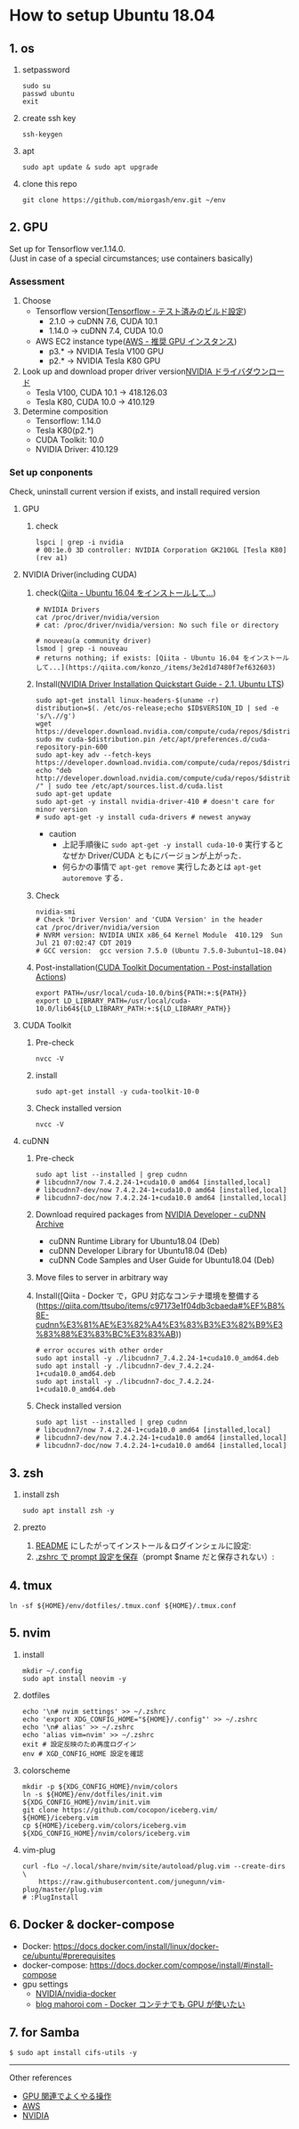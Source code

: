 # How to setup Ubuntu 18.04

## 1. os
1. setpassword

    ```console
    sudo su
    passwd ubuntu
    exit
    ```

1. create ssh key

    ```console
    ssh-keygen
    ```

1. apt

    ```console
    sudo apt update & sudo apt upgrade
    ```

1. clone this repo

    ```console
    git clone https://github.com/miorgash/env.git ~/env
    ```

## 2. GPU

Set up for Tensorflow ver.1.14.0.  
(Just in case of a special circumstances; use containers basically)

### Assessment
1. Choose
    - Tensorflow version([Tensorflow - テスト済みのビルド設定](https://www.tensorflow.org/install/source#linux))
        - 2.1.0 -> cuDNN 7.6, CUDA 10.1
        - 1.14.0 -> cuDNN 7.4, CUDA 10.0
    - AWS EC2 instance type([AWS - 推奨 GPU インスタンス](https://docs.aws.amazon.com/ja_jp/dlami/latest/devguide/gpu.html))
        - p3.* -> NVIDIA Tesla V100 GPU
        - p2.* -> NVIDIA Tesla K80 GPU
1. Look up and download proper driver version[NVIDIA ドライバダウンロード](https://www.nvidia.co.jp/Download/index.aspx?lang=jp)
    - Tesla V100, CUDA 10.1 -> 418.126.03
    - Tesla K80, CUDA 10.0 -> 410.129
1. Determine composition
    - Tensorflow: 1.14.0
    - Tesla K80(p2.*)
    - CUDA Toolkit: 10.0
    - NVIDIA Driver: 410.129

### Set up conponents

Check, uninstall current version if exists, and install required version

1. GPU
    1. check

        ```console
        lspci | grep -i nvidia
        # 00:1e.0 3D controller: NVIDIA Corporation GK210GL [Tesla K80] (rev a1)
        ```
    
1. NVIDIA Driver(including CUDA)
    1. check([Qiita - Ubuntu 16.04 をインストールして...](https://qiita.com/konzo_/items/3e2d1d7480f7ef632603))

        ```console
        # NVIDIA Drivers
        cat /proc/driver/nvidia/version
        # cat: /proc/driver/nvidia/version: No such file or directory
    
        # nouveau(a community driver)
        lsmod | grep -i nouveau
        # returns nothing; if exists: [Qiita - Ubuntu 16.04 をインストールして...](https://qiita.com/konzo_/items/3e2d1d7480f7ef632603)
        ```

    1. Install([NVIDIA Driver Installation Quickstart Guide - 2.1. Ubuntu LTS](https://docs.nvidia.com/datacenter/tesla/tesla-installation-notes/index.html#ubuntu-lts))

        ```console
        sudo apt-get install linux-headers-$(uname -r)
        distribution=$(. /etc/os-release;echo $ID$VERSION_ID | sed -e 's/\.//g')
        wget https://developer.download.nvidia.com/compute/cuda/repos/$distribution/x86_64/cuda-$distribution.pin
        sudo mv cuda-$distribution.pin /etc/apt/preferences.d/cuda-repository-pin-600
        sudo apt-key adv --fetch-keys https://developer.download.nvidia.com/compute/cuda/repos/$distribution/x86_64/7fa2af80.pub
        echo "deb http://developer.download.nvidia.com/compute/cuda/repos/$distribution/x86_64 /" | sudo tee /etc/apt/sources.list.d/cuda.list
        sudo apt-get update
        sudo apt-get -y install nvidia-driver-410 # doesn't care for minor version
        # sudo apt-get -y install cuda-drivers # newest anyway
        ```

        - caution
            - 上記手順後に `sudo apt-get -y install cuda-10-0` 実行するとなぜか Driver/CUDA ともにバージョンが上がった．
            - 何らかの事情で `apt-get remove` 実行したあとは `apt-get autoremove` する．

    1. Check

        ```console
        nvidia-smi
        # Check 'Driver Version' and 'CUDA Version' in the header
        cat /proc/driver/nvidia/version
        # NVRM version: NVIDIA UNIX x86_64 Kernel Module  410.129  Sun Jul 21 07:02:47 CDT 2019
        # GCC version:  gcc version 7.5.0 (Ubuntu 7.5.0-3ubuntu1~18.04)
        ```

    1. Post-installation([CUDA Toolkit Documentation - Post-installation Actions](https://docs.nvidia.com/cuda/archive/10.0/cuda-installation-guide-linux/index.html#post-installation-actions))

        ```.zshrc
        export PATH=/usr/local/cuda-10.0/bin${PATH:+:${PATH}}
        export LD_LIBRARY_PATH=/usr/local/cuda-10.0/lib64${LD_LIBRARY_PATH:+:${LD_LIBRARY_PATH}}
        ```
    
1. CUDA Toolkit

    1. Pre-check

        ```console
        nvcc -V
        ```

    1. install
        ```console
        sudo apt-get install -y cuda-toolkit-10-0
        ```
    
    1. Check installed version

        ```console
        nvcc -V
        ```

1. cuDNN

    1. Pre-check
    
        ```console
        sudo apt list --installed | grep cudnn
        # libcudnn7/now 7.4.2.24-1+cuda10.0 amd64 [installed,local]
        # libcudnn7-dev/now 7.4.2.24-1+cuda10.0 amd64 [installed,local]
        # libcudnn7-doc/now 7.4.2.24-1+cuda10.0 amd64 [installed,local]
        ```

    1. Download required packages from [NVIDIA Developer - cuDNN Archive](https://developer.nvidia.com/rdp/cudnn-archive#a-collapse742-10) 
        - cuDNN Runtime Library for Ubuntu18.04 (Deb)
        - cuDNN Developer Library for Ubuntu18.04 (Deb)
        - cuDNN Code Samples and User Guide for Ubuntu18.04 (Deb)
    1. Move files to server in arbitrary way
    1. Install([Qiita - Docker で，GPU 対応なコンテナ環境を整備する(https://qiita.com/ttsubo/items/c97173e1f04db3cbaeda#%EF%B8%8E-cudnn%E3%81%AE%E3%82%A4%E3%83%B3%E3%82%B9%E3%83%88%E3%83%BC%E3%83%AB))
    
        ```console
        # error occures with other order
        sudo apt install -y ./libcudnn7_7.4.2.24-1+cuda10.0_amd64.deb
        sudo apt install -y ./libcudnn7-dev_7.4.2.24-1+cuda10.0_amd64.deb
        sudo apt install -y ./libcudnn7-doc_7.4.2.24-1+cuda10.0_amd64.deb
        ```

    1. Check installed version
    
        ```console
        sudo apt list --installed | grep cudnn
        # libcudnn7/now 7.4.2.24-1+cuda10.0 amd64 [installed,local]
        # libcudnn7-dev/now 7.4.2.24-1+cuda10.0 amd64 [installed,local]
        # libcudnn7-doc/now 7.4.2.24-1+cuda10.0 amd64 [installed,local]
        ```

## 3. zsh
1. install zsh

    ```console
    sudo apt install zsh -y
    ```

1. prezto
    1. [README](https://github.com/sorin-ionescu/prezto) にしたがってインストール＆ログインシェルに設定: 
    1. [.zshrc で prompt 設定を保存](https://qiita.com/notakaos/items/89057f2119655ab9f920)（prompt $name だと保存されない）: 


## 4. tmux
```console
ln -sf ${HOME}/env/dotfiles/.tmux.conf ${HOME}/.tmux.conf
```

## 5. nvim

1. install

    ```console
    mkdir ~/.config
    sudo apt install neovim -y
    ```

1. dotfiles

    ```console
    echo '\n# nvim settings' >> ~/.zshrc
    echo 'export XDG_CONFIG_HOME="${HOME}/.config"' >> ~/.zshrc
    echo '\n# alias' >> ~/.zshrc
    echo 'alias vim=nvim' >> ~/.zshrc
    exit # 設定反映のため再度ログイン
    env # XGD_CONFIG_HOME 設定を確認
    ```

1. colorscheme

    ```console
    mkdir -p ${XDG_CONFIG_HOME}/nvim/colors
    ln -s ${HOME}/env/dotfiles/init.vim ${XDG_CONFIG_HOME}/nvim/init.vim
    git clone https://github.com/cocopon/iceberg.vim/ ${HOME}/iceberg.vim
    cp ${HOME}/iceberg.vim/colors/iceberg.vim ${XDG_CONFIG_HOME}/nvim/colors/iceberg.vim
    
    ```

1. vim-plug
   ```console
   curl -fLo ~/.local/share/nvim/site/autoload/plug.vim --create-dirs \
       https://raw.githubusercontent.com/junegunn/vim-plug/master/plug.vim
   # :PlugInstall
   ```

## 6. Docker & docker-compose
- Docker: https://docs.docker.com/install/linux/docker-ce/ubuntu/#prerequisites
- docker-compose: https://docs.docker.com/compose/install/#install-compose
- gpu settings
    - [NVIDIA/nvidia-docker](https://github.com/NVIDIA/nvidia-docker/tree/master#quickstart)
    - [blog mahoroi com - Docker コンテナでも GPU が使いたい](https://blog.mahoroi.com/posts/2019/12/docker-gpus-nvidia/)

## 7. for Samba
```console
$ sudo apt install cifs-utils -y
```

---
Other references

- [GPU 関連でよくやる操作](https://qiita.com/sao_rio/items/4ef5604d685f04669f74)
- [AWS](https://docs.aws.amazon.com/ja_jp/AWSEC2/latest/UserGuide/install-nvidia-driver.html)
- [NVIDIA](https://docs.nvidia.com/datacenter/tesla/tesla-installation-notes/index.html)

